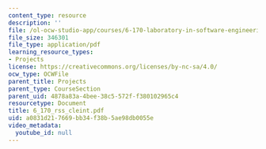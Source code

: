 ```yaml
---
content_type: resource
description: ''
file: /ol-ocw-studio-app/courses/6-170-laboratory-in-software-engineering-fall-2005/a0831d217669bb34f38b5ae98db0055e_6_170_rss_cleint.pdf
file_size: 346301
file_type: application/pdf
learning_resource_types:
- Projects
license: https://creativecommons.org/licenses/by-nc-sa/4.0/
ocw_type: OCWFile
parent_title: Projects
parent_type: CourseSection
parent_uid: 4878a83a-4bee-38c5-572f-f380102965c4
resourcetype: Document
title: 6_170_rss_cleint.pdf
uid: a0831d21-7669-bb34-f38b-5ae98db0055e
video_metadata:
  youtube_id: null
---
```


